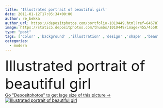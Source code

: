```yaml
---
title: 'Illustrated portrait of beautiful girl'
date: 2011-01-12T17:05:34+00:00
author: re_bekka
author_url: https://depositphotos.com/portfolio-1010449.html?ref=64678756
image: https://static5.depositphotos.com/thumbs/1010449/image/455/4550112/api_thumb_450.jpg?forcejpeg=true
type: "post"
tags: ['color' ,'background' ,'illustration' ,'design' ,'shape' ,'beautiful' ,'decorative' ,'art' ,'girl' ,'female' ,'people' ,'beauty' ,'abstract' ,'texture' ,'portrait' ,'life' ,'mouth' ,'line' ,'style' ,'modern' ,'watercolor' ,'elements' ,'creative' ,'draw' ,'elegant' ,'woman' ,'fingers' ,'illustrated' ,'sketch' ,'lips' ,'arts' ,'of' ,'ladies' ,'arte' ,'kunst' ,'Moderne' ,'Moderna' ]
categories: 
  - modern
---
```

<div aling="center">
            <font size="60"> Illustrated portrait of beautiful girl</font>   
</div>
<div>
    <a href='https://static5.depositphotos.com/thumbs/1010449/image/455/4550112/api_thumb_450.jpg?forcejpeg=true?ref=64678756' target=_blank > Go "Depositphotos" to get lage size of this picture ->
        <img href='https://static5.depositphotos.com/thumbs/1010449/image/455/4550112/api_thumb_450.jpg?forcejpeg=true?ref=64678756' src='https://static5.depositphotos.com/1010449/455/i/950/depositphotos_4550112-stock-photo-illustrated-portrait-beautiful-girl.jpg?forcejpeg=true' alt='Illustrated portrait of beautiful girl' >
    </a>
</div>

